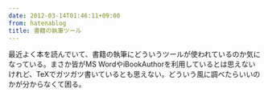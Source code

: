 ```yaml
---
date: 2012-03-14T01:46:11+09:00
from: hatenablog
title: 書籍の執筆ツール
---
```


<p>最近よく本を読んでいて、書籍の執筆にどういうツールが使われているのか気になっている。まさか皆がMS WordやiBookAuthorを利用しているとは思えないけれど、TeXでガツガツ書いているとも思えない。どういう風に調べたらいいのかが分からなくて困る。</p>

